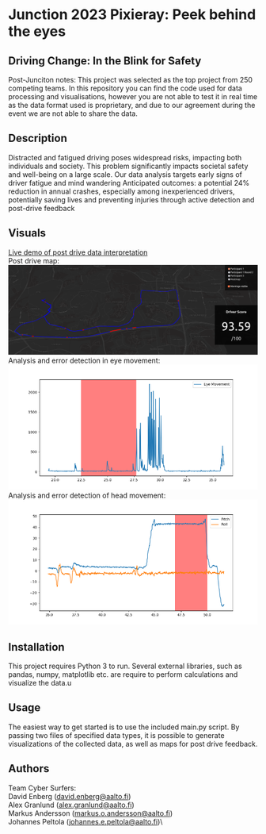 # Junction 2023 Pixieray: Peek behind the eyes

## Driving Change: In the Blink for Safety

Post-Junciton notes:
This project was selected as the top project from 250 competing teams. In this repository
you can find the code used for data processing and visualisations, however you are not able
to test it in real time as the data format used is proprietary, and due to our agreement
during the event we are not able to share the data.

## Description
Distracted and fatigued driving poses widespread risks, impacting both individuals and society​.
This problem significantly impacts societal safety and well-being on a large scale​.
Our data analysis targets early signs of driver fatigue and mind wandering​
Anticipated outcomes: a potential 24% reduction in annual crashes, especially among inexperienced drivers, potentially saving lives and preventing injuries through active detection and post-drive feedback

## Visuals

[Live demo of post drive data interpretation](https://blinkbonanza.06ebee69-0772-4b23-a839-3a48c3de5bf9.fi-hel2.upcloudobjects.com/index.html)\
Post drive map:\
![alt text](images/drive_example.png)
\
Analysis and error detection in eye movement:\
![alt text](images/eye_example.png)
\
Analysis and error detection of head movement:\
![alt text](images/acc_ex.png)


## Installation
This project requires Python 3 to run. Several external libraries, such as pandas, numpy, matplotlib etc. are require to perform calculations and visualize the data.u

## Usage
The easiest way to get started is to use the included main.py script. By passing two files of specified data types, it is possible to generate visualizations of the collected data, as well as maps for post drive feedback.

## Authors
Team Cyber Surfers:\
David Enberg (david.enberg@aalto.fi)\
Alex Granlund (alex.granlund@aalto.fi)\
Markus Andersson (markus.o.andersson@aalto.fi)\
Johannes Peltola (johannes.e.peltola@aalto.fi)\


